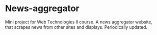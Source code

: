 # News-aggregator
Mini project for Web Technologies II course. A news aggregator website, that scrapes news from other sites and displays. Periodically updated. 
